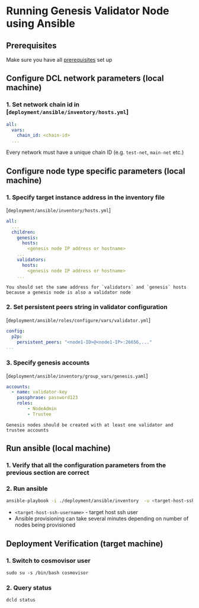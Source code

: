 # Running Genesis Validator Node using Ansible

## Prerequisites
Make sure you have all [prerequisites](./prerequisites.md) set up

## Configure DCL network parameters (local machine)
### 1. Set network chain id in [`deployment/ansible/inventory/hosts.yml`]
```yaml
all:
  vars:
    chain_id: <chain-id>
  ...
```
Every network must have a unique chain ID (e.g. `test-net`, `main-net` etc.)

## Configure node type specific parameters (local machine)
### 1. Specify target instance address in the inventory file
[`deployment/ansible/inventory/hosts.yml`]

```yaml
all:
  ...
  children:
    genesis:
      hosts:
        <genesis node IP address or hostname>
    ...
    validators:
      hosts:
        <genesis node IP address or hostname>
    ...
```
    You should set the same address for `validators` and `genesis` hosts because a genesis node is also a validator node

### 2. Set persistent peers string in validator configuration
[`deployment/ansible/roles/configure/vars/validator.yml`]

```yaml
config:
  p2p:
    persistent_peers: "<node1-ID>@<node1-IP>:26656,..."
...
```

### 3. Specify genesis accounts
[`deployment/ansible/inventory/group_vars/genesis.yaml`]
```yaml
accounts:
  - name: validator-key
    passphrase: password123
    roles:
        - NodeAdmin
        - Trustee
```
    Genesis nodes should be created with at least one validator and trustee accounts

## Run ansible (local machine)
### 1. Verify that all the configuration parameters from the previous section are correct
### 2. Run ansible
```bash
ansible-playbook -i ./deployment/ansible/inventory  -u <target-host-ssh-user> ./deployment/ansible/deploy.yml
```
- `<target-host-ssh-username>` - target host ssh user
- Ansible provisioning can take several minutes depending on number of nodes being provisioned

## Deployment Verification (target machine)
### 1. Switch to cosmovisor user
```
sudo su -s /bin/bash cosmovisor
```

### 2. Query status
```
dcld status
```